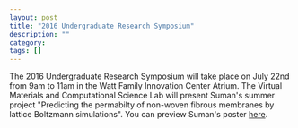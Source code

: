 ```yaml
---
layout: post
title: "2016 Undergraduate Research Symposium"
description: ""
category: 
tags: []
---
```


The 2016 Undergraduate Research Symposium will take place on July 22nd from 9am to 11am in the Watt Family Innovation Center Atrium. The Virtual Materials and Computational Science Lab will present Suman's summer project "Predicting the permabilty of non-woven fibrous membranes by lattice Boltzmann simulations". You can preview Suman's poster [here](/assets/files/Poster_Suman.pptx).
